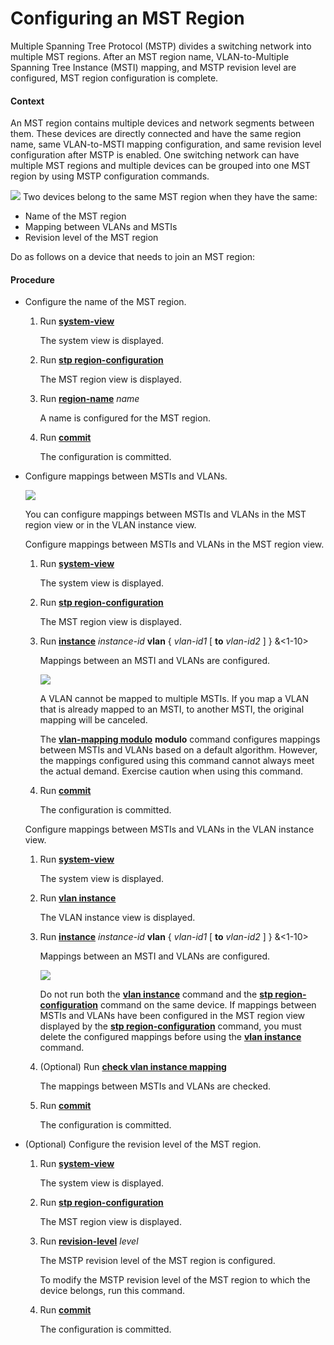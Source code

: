 Configuring an MST Region
=========================

Multiple Spanning Tree Protocol (MSTP) divides a switching network into multiple MST regions. After an MST region name, VLAN-to-Multiple Spanning Tree Instance (MSTI) mapping, and MSTP revision level are configured, MST region configuration is complete.

#### Context

An MST region contains multiple devices and network segments between them. These devices are directly connected and have the same region name, same VLAN-to-MSTI mapping configuration, and same revision level configuration after MSTP is enabled. One switching network can have multiple MST regions and multiple devices can be grouped into one MST region by using MSTP configuration commands.

![](../../../../public_sys-resources/note_3.0-en-us.png) Two devices belong to the same MST region when they have the same:

* Name of the MST region
* Mapping between VLANs and MSTIs
* Revision level of the MST region

Do as follows on a device that needs to join an MST region:


#### Procedure

* Configure the name of the MST region.
  1. Run [**system-view**](cmdqueryname=system-view)
     
     
     
     The system view is displayed.
  2. Run [**stp region-configuration**](cmdqueryname=stp+region-configuration)
     
     
     
     The MST region view is displayed.
  3. Run [**region-name**](cmdqueryname=region-name) *name*
     
     
     
     A name is configured for the MST region.
  4. Run [**commit**](cmdqueryname=commit)
     
     
     
     The configuration is committed.
* Configure mappings between MSTIs and VLANs.
  
  ![](../../../../public_sys-resources/note_3.0-en-us.png) 
  
  You can configure mappings between MSTIs and VLANs in the MST region view or in the VLAN instance view.
  
  Configure mappings between MSTIs and VLANs in the MST region view.
  
  
  
  1. Run [**system-view**](cmdqueryname=system-view)
     
     
     
     The system view is displayed.
  2. Run [**stp region-configuration**](cmdqueryname=stp+region-configuration)
     
     
     
     The MST region view is displayed.
  3. Run [**instance**](cmdqueryname=instance) *instance-id* **vlan** { *vlan-id1* [ **to** *vlan-id2* ] } &<1-10>
     
     
     
     Mappings between an MSTI and VLANs are configured.
     
     
     
     ![](../../../../public_sys-resources/note_3.0-en-us.png) 
     
     A VLAN cannot be mapped to multiple MSTIs. If you map a VLAN that is already mapped to an MSTI, to another MSTI, the original mapping will be canceled.
     
     The [**vlan-mapping modulo**](cmdqueryname=vlan-mapping+modulo) **modulo** command configures mappings between MSTIs and VLANs based on a default algorithm. However, the mappings configured using this command cannot always meet the actual demand. Exercise caution when using this command.
  4. Run [**commit**](cmdqueryname=commit)
     
     
     
     The configuration is committed.
  
  
  
  Configure mappings between MSTIs and VLANs in the VLAN instance view.
  
  
  
  1. Run [**system-view**](cmdqueryname=system-view)
     
     
     
     The system view is displayed.
  2. Run [**vlan instance**](cmdqueryname=vlan+instance)
     
     
     
     The VLAN instance view is displayed.
  3. Run [**instance**](cmdqueryname=instance) *instance-id* **vlan** { *vlan-id1* [ **to** *vlan-id2* ] } &<1-10>
     
     
     
     Mappings between an MSTI and VLANs are configured.
     
     
     
     ![](../../../../public_sys-resources/note_3.0-en-us.png) 
     
     Do not run both the [**vlan instance**](cmdqueryname=vlan+instance) command and the [**stp region-configuration**](cmdqueryname=stp+region-configuration) command on the same device. If mappings between MSTIs and VLANs have been configured in the MST region view displayed by the [**stp region-configuration**](cmdqueryname=stp+region-configuration) command, you must delete the configured mappings before using the [**vlan instance**](cmdqueryname=vlan+instance) command.
  4. (Optional) Run [**check vlan instance mapping**](cmdqueryname=check+vlan+instance+mapping)
     
     
     
     The mappings between MSTIs and VLANs are checked.
  5. Run [**commit**](cmdqueryname=commit)
     
     
     
     The configuration is committed.
* (Optional) Configure the revision level of the MST region.
  1. Run [**system-view**](cmdqueryname=system-view)
     
     
     
     The system view is displayed.
  2. Run [**stp region-configuration**](cmdqueryname=stp+region-configuration)
     
     
     
     The MST region view is displayed.
  3. Run [**revision-level**](cmdqueryname=revision-level) *level*
     
     
     
     The MSTP revision level of the MST region is configured.
     
     
     
     To modify the MSTP revision level of the MST region to which the device belongs, run this command.
  4. Run [**commit**](cmdqueryname=commit)
     
     
     
     The configuration is committed.